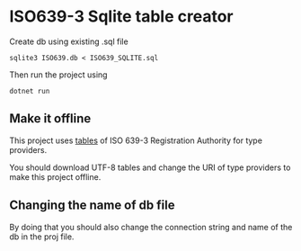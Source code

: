 # ISO639-3 Sqlite table creator

Create db using existing .sql file

`sqlite3 ISO639.db < ISO639_SQLITE.sql`

Then run the project using

`dotnet run`

## Make it offline

This project uses [tables](https://iso639-3.sil.org/code_tables/download_tables) of ISO 639-3 Registration Authority for type providers.

You should download UTF-8 tables and change the URI of type providers to make this project offline.

## Changing the name of db file

By doing that you should also change the connection string and name of the db in the proj file.